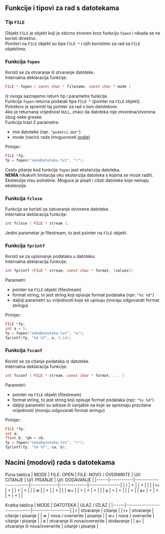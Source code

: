 ## Funkcije i tipovi za rad s datotekama
### Tip `FILE`
Objekt `FILE` je objekt koji je obicno stvoren kroz funkciju `fopen` i nikada se ne koristi direktno.<br>
Pointeri na `FILE` objekt su tipa `FILE *` i njih koristimo za rad sa `FILE` objektima.


### Funkcija `fopen`
Koristi se za otvaranje ili stvaranje datoteke.<br>
Internalna deklaracija funkcije:
```c
FILE * fopen ( const char * filename, const char * mode )
```
Iz ovoga saznajemo return tip i parametre funkcije.<br>
Funkcija `fopen` returna podatak tipa `FILE *` (pointer na `FILE` objekt).<br>
Potrebno je spremiti taj pointer za rad s tom datotekom.<br>
Ako je returnana vrijednost `NULL`, znaci da datoteka nije otvorena/stvorena zbog neke greske.<br>
Funkcija trazi 2 parametra:
  - ime datoteke (npr. `"podatci.dat"`)
  - mode (nacin) rada (mogucnosti [ovdje](https://github.com/sh0tzz/tsrb/new/main/AiP/raz2/a-smjena/datoteke/README.md#nacini-modovi-rada-s-datotekama))

Primjer:
```c
FILE *fp;
fp = fopen("nekaDatoteka.txt", "r");
```
Cesto pitanje kod funkcije `fopen` jest ekstenzija datoteka.<br>
**NEMA** nikakvih limitacija oko ekstenzija datoteka s kojima se moze raditi.<br>
Ekstenzije nisu potrebne. Moguce je pisati i citati datoteke koje nemaju ekstenzije.


### Funkcija `fclose`
Funkcija se koristi za zatvaranje otvorene datoteke.<br>
Internalna deklaracija funkcije:
```c
int fclose ( FILE * stream );
```
Jedini parametar je filestream, to jest pointer na `FILE` objekt.


### Funkcija `fprintf`
Koristi se za upisivanje podataka u datoteku.<br>
Internalna deklaracija funkcije:
```c
int fprintf (FILE * stream, const char * format, [values])
```
Parametri:
  - pointer na `FILE` objekt (filestream)
  - format string, to jest string koji opisuje format podataka (npr: `"%s %d"`)
  - daljnji parametri su vrijednosti koje se upisuju (moraju odgovarati format stringu)

Primjer:
```c
FILE *fp;
int a = 5;
fp = fopen("nekaDatoteka.txt", "w");
fprintf(fp, "%d %f", a, 3.14);
```


### Funkcija `fscanf`
Koristi se za citanje podataka iz datoteke.<br>
Internalna deklaracija funkcije:
```c
int fscanf ( FILE * stream, const char * format, ... )
```
Parametri:
  - pointer na `FILE` objekt (filestream)
  - format string, to jest string koji opisuje format podataka (npr: `"%s %d"`)
  - daljnji parametri su adrese ili varijable na koje se spremaju procitane vrijednosti (moraju odgovarati format stringu)

Primjer:
```c
FILE *fp;
int a;
float b, *pb = &b;
fp = fopen("nekaDatoteka.txt", "r");
fprintf(fp, "%d %f", &a, b);
```

## Nacini (modovi) rada s datotekama
Puna tablica
| MODE | FILE: OPEN | FILE: NOVO / OVERWRITE | U/I: CITANJE | U/I: PISANJE | U/I: DODAVANJE |
|------|------------|------------------------|--------------|--------------|----------------|
| r    | +          |                        | +            |              |                |
| r+   | +          |                        | +            | +            |                |
| w    |            | +                      |              | +            |                |
| w+   |            | +                      | +            | +            |                |
| a    | +          | +                      |              |              | +              |
| a+   | +          | +                      | +            | +            |                |

Kratka tablica
| MODE | DATOTEKA                     | ULAZ / IZLAZ      |
|------|------------------------------|-------------------|
| r    | otvaranje                    | citanje           |
| r+   | otvaranje                    | citanje i pisanje |
| w    | nova / overwrite             | pisanje           |
| w+   | nova / overwrite             | citanje i pisanje |
| a    | otvaranje ili nova/overwrite | dodavanje         |
| a+   | otvaranje ili nova/overwrite | citanje i pisanje |
